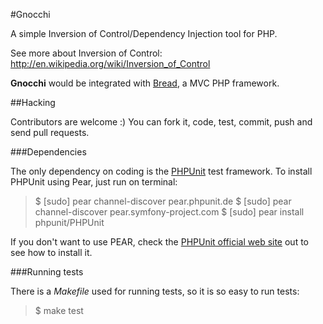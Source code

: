 #Gnocchi

A simple Inversion of Control/Dependency Injection tool for PHP.

See more about Inversion of Control: <http://en.wikipedia.org/wiki/Inversion_of_Control>

**Gnocchi** would be integrated with [Bread](http://github.com/giran/bread "Bread framework"), a MVC PHP framework.

##Hacking

Contributors are welcome :) You can fork it, code, test, commit, push and send pull requests.

###Dependencies

The only dependency on coding is the [PHPUnit](http://www.phpunit.de "PHPUnit") test framework. To install PHPUnit using Pear, just run on terminal:

> $ [sudo] pear channel-discover pear.phpunit.de
> $ [sudo] pear channel-discover pear.symfony-project.com
> $ [sudo] pear install phpunit/PHPUnit

If you don't want to use PEAR, check the [PHPUnit official web site](http://www.phpunit.de/manual/3.4/en/installation.html "PHPUnit official web site") out to see how to install it.

###Running tests

There is a *Makefile* used for running tests, so it is so easy to run tests:

> $ make test

